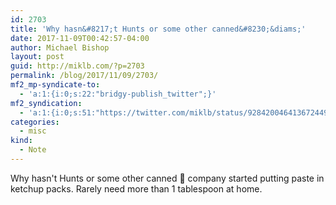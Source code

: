 ```yaml
---
id: 2703
title: 'Why hasn&#8217;t Hunts or some other canned&#8230;&diams;'
date: 2017-11-09T00:42:57-04:00
author: Michael Bishop
layout: post
guid: http://miklb.com/?p=2703
permalink: /blog/2017/11/09/2703/
mf2_mp-syndicate-to:
  - 'a:1:{i:0;s:22:"bridgy-publish_twitter";}'
mf2_syndication:
  - 'a:1:{i:0;s:51:"https://twitter.com/miklb/status/928420046413672449";}'
categories:
  - misc
kind:
  - Note
---
```

Why hasn't Hunts or some other canned 🍅 company started putting paste in ketchup packs. Rarely need more than 1 tablespoon at home.